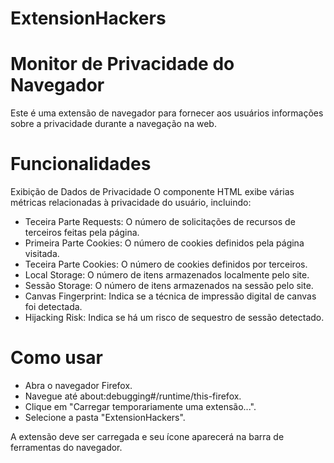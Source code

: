 # **ExtensionHackers**
    
# Monitor de Privacidade do Navegador
Este é uma extensão de navegador para fornecer aos usuários informações sobre a privacidade durante a navegação na web. 

# Funcionalidades
Exibição de Dados de Privacidade
O componente HTML exibe várias métricas relacionadas à privacidade do usuário, incluindo:

- Teceira Parte Requests: O número de solicitações de recursos de terceiros feitas pela página.
- Primeira Parte Cookies: O número de cookies definidos pela página visitada.
- Teceira Parte Cookies: O número de cookies definidos por terceiros.
- Local Storage: O número de itens armazenados localmente pelo site.
- Sessão Storage: O número de itens armazenados na sessão pelo site.
- Canvas Fingerprint: Indica se a técnica de impressão digital de canvas foi detectada.
- Hijacking Risk: Indica se há um risco de sequestro de sessão detectado.


# Como usar

- Abra o navegador Firefox.
- Navegue até about:debugging#/runtime/this-firefox.
- Clique em "Carregar temporariamente uma extensão...".
- Selecione a pasta "ExtensionHackers".

A extensão deve ser carregada e seu ícone aparecerá na barra de ferramentas do navegador.